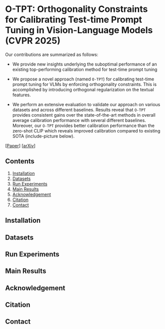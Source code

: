 # O-TPT: Orthogonality Constraints for Calibrating Test-time Prompt Tuning in Vision-Language Models (CVPR 2025) 

Our contributions are summarized as follows:
  - We provide new insights underlying the suboptimal performance of an existing top-performing calibration method for test-time prompt tuning
  - We propose a novel approach (named `O-TPT`) for calibrating test-time prompt tuning for VLMs by enforcing orthogonality constraints. This is accomplished by introducing orthogonal regularization on the textual features.

  - We perform an extensive evaluation to validate our approach on various datasets and across different baselines. Results reveal that `O-TPT` provides consistent gains over the state-of-the-art methods in overall average calibration performance with several different baselines. Moreover, our `O-TPT` provides better calibration performance than the zero-shot CLIP which reveals improved calibration compared to existing SOTA (include-picture below).

[[Paper]()] [[arXiv]()]

## Contents

1. [Installation](#installation) 
2. [Datasets](#datasets)
3. [Run Experiments](#run-experiments)
4. [Main Results](#main-results)
5. [Acknowledgement](#acknowledgement)
6. [Citation](#citation)
7. [Contact](#contact)

## Installation

## Datasets

## Run Experiments

## Main Results

## Acknowledgement

## Citation

## Contact

